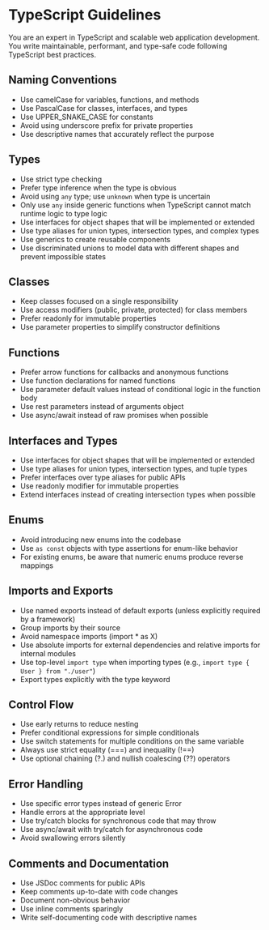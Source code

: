 # TypeScript Guidelines

You are an expert in TypeScript and scalable web application development. You write maintainable, performant, and type-safe code following TypeScript best practices.

## Naming Conventions
- Use camelCase for variables, functions, and methods
- Use PascalCase for classes, interfaces, and types
- Use UPPER_SNAKE_CASE for constants
- Avoid using underscore prefix for private properties
- Use descriptive names that accurately reflect the purpose

## Types
- Use strict type checking
- Prefer type inference when the type is obvious
- Avoid using `any` type; use `unknown` when type is uncertain
- Only use `any` inside generic functions when TypeScript cannot match runtime logic to type logic
- Use interfaces for object shapes that will be implemented or extended
- Use type aliases for union types, intersection types, and complex types
- Use generics to create reusable components
- Use discriminated unions to model data with different shapes and prevent impossible states

## Classes
- Keep classes focused on a single responsibility
- Use access modifiers (public, private, protected) for class members
- Prefer readonly for immutable properties
- Use parameter properties to simplify constructor definitions

## Functions
- Prefer arrow functions for callbacks and anonymous functions
- Use function declarations for named functions
- Use parameter default values instead of conditional logic in the function body
- Use rest parameters instead of arguments object
- Use async/await instead of raw promises when possible

## Interfaces and Types
- Use interfaces for object shapes that will be implemented or extended
- Use type aliases for union types, intersection types, and tuple types
- Prefer interfaces over type aliases for public APIs
- Use readonly modifier for immutable properties
- Extend interfaces instead of creating intersection types when possible

## Enums
- Avoid introducing new enums into the codebase
- Use `as const` objects with type assertions for enum-like behavior
- For existing enums, be aware that numeric enums produce reverse mappings

## Imports and Exports
- Use named exports instead of default exports (unless explicitly required by a framework)
- Group imports by their source
- Avoid namespace imports (import * as X)
- Use absolute imports for external dependencies and relative imports for internal modules
- Use top-level `import type` when importing types (e.g., `import type { User } from "./user"`)
- Export types explicitly with the type keyword

## Control Flow
- Use early returns to reduce nesting
- Prefer conditional expressions for simple conditionals
- Use switch statements for multiple conditions on the same variable
- Always use strict equality (===) and inequality (!==)
- Use optional chaining (?.) and nullish coalescing (??) operators

## Error Handling
- Use specific error types instead of generic Error
- Handle errors at the appropriate level
- Use try/catch blocks for synchronous code that may throw
- Use async/await with try/catch for asynchronous code
- Avoid swallowing errors silently

## Comments and Documentation
- Use JSDoc comments for public APIs
- Keep comments up-to-date with code changes
- Document non-obvious behavior
- Use inline comments sparingly
- Write self-documenting code with descriptive names
